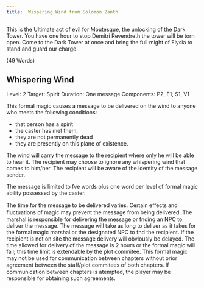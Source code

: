 ```yaml
---
title:  Wispering Wind from Solomon Zanth
---
```


This is the Ultimate act of evil for Moutesque, the unlocking of the Dark Tower. You have one hour to stop Demitri Revendreth the tower will be torn open. Come to the Dark Tower at once and bring the full might of Elysia to stand and guard our charge. 

(49 Words)

## Whispering Wind
Level: 2
Target: Spirit
Duration: One message
Components: P2, E1, S1, V1

This formal magic causes a message to be delivered on the wind to anyone who meets the following conditions: 
  - that person has a spirit
  - the caster has met them, 
  - they are not permanently dead
  - they are presently on this plane of existence.

The wind will carry the message to the recipient where only he will be able to hear it. The recipient may choose to ignore any whispering wind that comes to him/her. The recipient will be aware of the identity of the message sender.

The message is limited to fve words plus one word per level of formal magic ability possessed by the caster.

The time for the message to be delivered varies. Certain eﬀects and ﬂuctuations of magic may prevent the message from being delivered. The marshal is responsible for delivering the message or fnding an NPC to deliver the message. The message will take as long to deliver as it takes for the formal magic marshal or the designated NPC to fnd the recipient. If the recipient is not on site the message delivery will obviously be delayed. The time allowed for delivery of the message is 2 hours or the formal magic will fail; this time limit is extendable by the plot commitee. This formal magic may not be used for communication between chapters without prior agreement between the staﬀ/plot commitees of both chapters. If communication between chapters is atempted, the player may be responsible for obtaining such agreements.